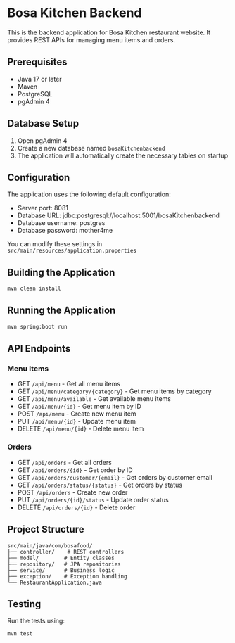 # Bosa Kitchen Backend

This is the backend application for Bosa Kitchen restaurant website. It provides REST APIs for managing menu items and orders.

## Prerequisites

- Java 17 or later
- Maven
- PostgreSQL
- pgAdmin 4

## Database Setup

1. Open pgAdmin 4
2. Create a new database named `bosaKitchenbackend`
3. The application will automatically create the necessary tables on startup

## Configuration

The application uses the following default configuration:
- Server port: 8081
- Database URL: jdbc:postgresql://localhost:5001/bosaKitchenbackend
- Database username: postgres
- Database password: mother4me

You can modify these settings in `src/main/resources/application.properties`

## Building the Application

```bash
mvn clean install
```

## Running the Application

```bash
mvn spring:boot run
```

## API Endpoints

### Menu Items

- GET `/api/menu` - Get all menu items
- GET `/api/menu/category/{category}` - Get menu items by category
- GET `/api/menu/available` - Get available menu items
- GET `/api/menu/{id}` - Get menu item by ID
- POST `/api/menu` - Create new menu item
- PUT `/api/menu/{id}` - Update menu item
- DELETE `/api/menu/{id}` - Delete menu item

### Orders

- GET `/api/orders` - Get all orders
- GET `/api/orders/{id}` - Get order by ID
- GET `/api/orders/customer/{email}` - Get orders by customer email
- GET `/api/orders/status/{status}` - Get orders by status
- POST `/api/orders` - Create new order
- PUT `/api/orders/{id}/status` - Update order status
- DELETE `/api/orders/{id}` - Delete order

## Project Structure

```
src/main/java/com/bosafood/
├── controller/    # REST controllers
├── model/        # Entity classes
├── repository/   # JPA repositories
├── service/      # Business logic
├── exception/    # Exception handling
└── RestaurantApplication.java
```

## Testing

Run the tests using:

```bash
mvn test
``` 